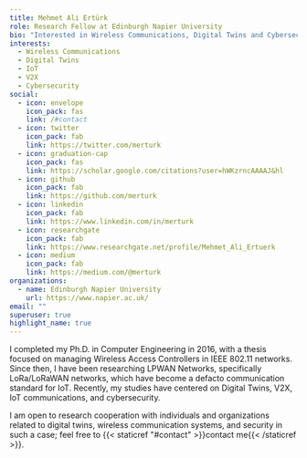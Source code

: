 ```yaml
---
title: Mehmet Ali Ertürk
role: Research Fellow at Edinburgh Napier University
bio: "Interested in Wireless Communications, Digital Twins and Cybersecurity. "
interests:
  - Wireless Communications
  - Digital Twins
  - IoT
  - V2X
  - Cybersecurity
social:
  - icon: envelope
    icon_pack: fas
    link: /#contact
  - icon: twitter
    icon_pack: fab
    link: https://twitter.com/merturk
  - icon: graduation-cap
    icon_pack: fas
    link: https://scholar.google.com/citations?user=hWKzrncAAAAJ&hl
  - icon: github
    icon_pack: fab
    link: https://github.com/merturk
  - icon: linkedin
    icon_pack: fab
    link: https://www.linkedin.com/in/merturk
  - icon: researchgate
    icon_pack: fab
    link: https://www.researchgate.net/profile/Mehmet_Ali_Ertuerk
  - icon: medium
    icon_pack: fab
    link: https://medium.com/@merturk
organizations:
  - name: Edinburgh Napier University
    url: https://www.napier.ac.uk/
email: ""
superuser: true
highlight_name: true
---
```


I completed my Ph.D. in Computer Engineering in 2016, with a thesis focused on managing Wireless Access Controllers in IEEE 802.11 networks. Since then, I have been researching LPWAN Networks, specifically LoRa/LoRaWAN networks, which have become a defacto communication standard for IoT. Recently, my studies have centered on Digital Twins, V2X, IoT communications, and cybersecurity. 

I am open to research cooperation with individuals and organizations related to digital twins, wireless communication systems, and security in such a case; feel free to  {{< staticref "#contact" >}}contact me{{< /staticref >}}.  
